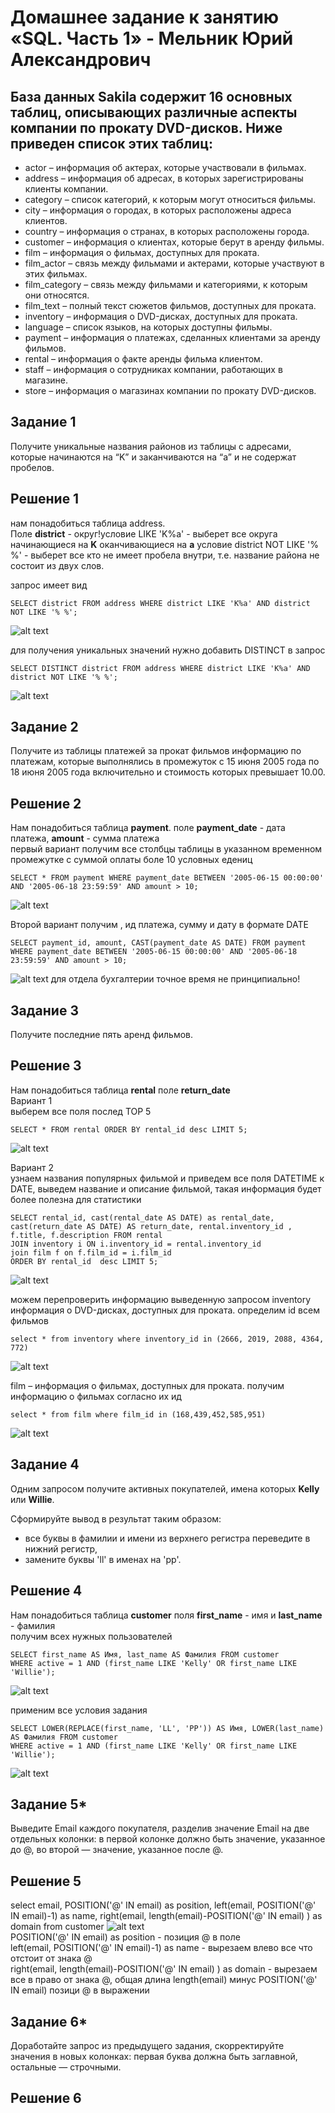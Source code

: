 # Домашнее задание к занятию «SQL. Часть 1» - Мельник Юрий Александрович

## База данных Sakila содержит 16 основных таблиц, описывающих различные аспекты компании по прокату DVD-дисков. Ниже приведен список этих таблиц:

   - actor – информация об актерах, которые участвовали в фильмах.
   - address – информация об адресах, в которых зарегистрированы клиенты компании.
   - category – список категорий, к которым могут относиться фильмы.
   - city – информация о городах, в которых расположены адреса клиентов.
   - country – информация о странах, в которых расположены города.
   - customer – информация о клиентах, которые берут в аренду фильмы.
   - film – информация о фильмах, доступных для проката.
   - film_actor – связь между фильмами и актерами, которые участвуют в этих фильмах.
   - film_category – связь между фильмами и категориями, к которым они относятся.
   - film_text – полный текст сюжетов фильмов, доступных для проката.
   - inventory – информация о DVD-дисках, доступных для проката.
   - language – список языков, на которых доступны фильмы.
   - payment – информация о платежах, сделанных клиентами за аренду фильмов.
   - rental – информация о факте аренды фильма клиентом.
   - staff – информация о сотрудниках компании, работающих в магазине.
   - store – информация о магазинах компании по прокату DVD-дисков.
## Задание 1
Получите уникальные названия районов из таблицы с адресами, которые начинаются на “K” и заканчиваются на “a” и не содержат пробелов.

## Решение 1  
  нам понадобиться таблица address.   
  Поле **district** - округ!условие LIKE 'K%a' - выберет все округа начинающиеся на **K** оканчивающиеся на **a**
условие  district NOT LIKE '% %' - выберет все кто не имеет пробела внутри, т.е. название района не состоит из двух слов.

запрос имеет вид  
```
SELECT district FROM address WHERE district LIKE 'K%a' AND district NOT LIKE '% %';
```
 ![alt text](https://github.com/ysatii/DB-HW3/blob/main/img/image1.jpg)

для получения уникальных значений нужно добавить DISTINCT в запрос  
```
SELECT DISTINCT district FROM address WHERE district LIKE 'K%a' AND district NOT LIKE '% %';
```
 ![alt text](https://github.com/ysatii/DB-HW3/blob/main/img/image1_1.jpg)

## Задание 2
Получите из таблицы платежей за прокат фильмов информацию по платежам, которые выполнялись в промежуток с 15 июня 2005 года по 18 июня 2005 года включительно и стоимость которых превышает 10.00.

## Решение 2
Нам понадобиться таблица  **payment**. поле **payment_date** -  дата платежа, **amount** -  сумма платежа  
первый вариант получим все столбцы таблицы в указанном временном промежутке с суммой оплаты боле 10 условных едениц  
```
SELECT * FROM payment WHERE payment_date BETWEEN '2005-06-15 00:00:00' AND '2005-06-18 23:59:59' AND amount > 10;
```
 ![alt text](https://github.com/ysatii/DB-HW3/blob/main/img/image2.jpg)

Второй вариант получим , ид платежа, сумму и дату в формате DATE  
```
SELECT payment_id, amount, CAST(payment_date AS DATE) FROM payment WHERE payment_date BETWEEN '2005-06-15 00:00:00' AND '2005-06-18 23:59:59' AND amount > 10;
```
 ![alt text](https://github.com/ysatii/DB-HW3/blob/main/img/image2_1.jpg)
для отдела бухгалтерии точное время не принципиально!  

## Задание 3
Получите последние пять аренд фильмов.

## Решение 3
Нам понадобиться таблица **rental** поле **return_date**  
Вариант 1  
 выберем все поля послед  TOP 5  
```
SELECT * FROM rental ORDER BY rental_id desc LIMIT 5;
```
 ![alt text](https://github.com/ysatii/DB-HW3/blob/main/img/image3.jpg)

Вариант 2  
узнаем названия популярных фильмой и приведем все поля DATETIME к DATE,
 выведем название и описание фильмой, такая информация будет более полезна для статистики  
 ```
SELECT rental_id, cast(rental_date AS DATE) as rental_date, cast(return_date AS DATE) AS return_date, rental.inventory_id , f.title, f.description FROM rental 
JOIN inventory i ON i.inventory_id = rental.inventory_id 
join film f on f.film_id = i.film_id
ORDER BY rental_id  desc LIMIT 5;
```
 ![alt text](https://github.com/ysatii/DB-HW3/blob/main/img/image3_1.jpg)


можем перепроверить информацию выведенную запросом
inventory информация о DVD-дисках, доступных для проката.
определим id всем фильмов
```
select * from inventory where inventory_id in (2666, 2019, 2088, 4364, 772)
```
 ![alt text](https://github.com/ysatii/DB-HW3/blob/main/img/image3_2.jpg)


film – информация о фильмах, доступных для проката.
получим информацию о фильмах согласно их ид
```
select * from film where film_id in (168,439,452,585,951)
```
 ![alt text](https://github.com/ysatii/DB-HW3/blob/main/img/image3_3.jpg)

## Задание 4
Одним запросом получите активных покупателей, имена которых **Kelly** или **Willie**.

Сформируйте вывод в результат таким образом:

   - все буквы в фамилии и имени из верхнего регистра переведите в нижний регистр,
   - замените буквы 'll' в именах на 'pp'.

## Решение 4
Нам понадобиться таблица **customer** поля **first_name** - имя и **last_name** - фамилия  
получим всех нужных пользователей  
```
SELECT first_name AS Имя, last_name AS Фамилия FROM customer
WHERE active = 1 AND (first_name LIKE 'Kelly' OR first_name LIKE 'Willie');
```
 ![alt text](https://github.com/ysatii/DB-HW3/blob/main/img/image4.jpg)

применим все условия задания
```
SELECT LOWER(REPLACE(first_name, 'LL', 'PP')) AS Имя, LOWER(last_name) AS Фамилия FROM customer
WHERE active = 1 AND (first_name LIKE 'Kelly' OR first_name LIKE 'Willie');
```
 ![alt text](https://github.com/ysatii/DB-HW3/blob/main/img/image4_1.jpg)

## Задание 5*

Выведите Email каждого покупателя, разделив значение Email на две отдельных колонки: в первой колонке должно быть значение, указанное до @, во второй — значение, указанное после @.

## Решение 5
select email, POSITION('@' IN email) as position, left(email, POSITION('@' IN email)-1) as name, right(email, length(email)-POSITION('@' IN email) ) as domain from customer
 ![alt text](https://github.com/ysatii/DB-HW3/blob/main/img/image5.jpg)  
 POSITION('@' IN email) as position  - позиция @ в поле  
left(email, POSITION('@' IN email)-1) as name - вырезаем влево все что отстоит от знака @  
right(email, length(email)-POSITION('@' IN email) ) as domain  - вырезаем все в право от знака @, общая длина length(email) минус POSITION('@' IN email) позици @ в выражении  

## Задание 6* 

Доработайте запрос из предыдущего задания, скорректируйте значения в новых колонках: первая буква должна быть заглавной, остальные — строчными.

## Решение 6
